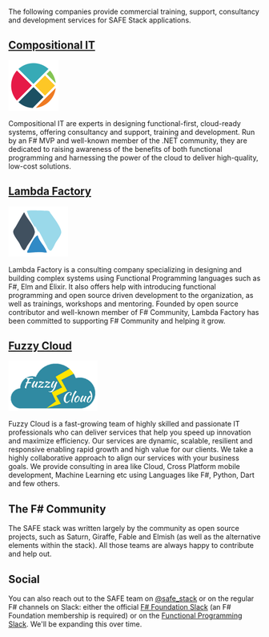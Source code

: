 The following companies provide commercial training, support, consultancy and development services for SAFE Stack applications.

## [Compositional IT](https://compositional-it.com/)
<img src="../img/cit.png" style="height: 100px;"/>

Compositional IT are experts in designing functional-first, cloud-ready systems, offering consultancy and support, training and development. Run by an F# MVP and well-known member of the .NET community, they are dedicated to raising awareness of the benefits of both functional programming and harnessing the power of the cloud to deliver high-quality, low-cost solutions.

## [Lambda Factory](http://lambdafactory.pl/)
<img src="../img/lambda.png" style="height: 100px;"/>

Lambda Factory is a consulting company specializing in designing and building complex systems using Functional Programming languages such as F#, Elm and Elixir. It also offers help with introducing functional programming and open source driven development to the organization, as well as trainings, workshops and mentoring. Founded by open source contributor and well-known member of F# Community, Lambda Factory has been committed to supporting F# Community and helping it grow.

## [Fuzzy Cloud](https://fuzzycloud.in/)
<img src="../img/fuzzycloud.png" style="height: 100px;"/>

Fuzzy Cloud is a fast-growing team of highly skilled and passionate IT professionals who can deliver services that help you speed up innovation and maximize efficiency. Our services are dynamic, scalable, resilient and responsive enabling rapid growth and high value for our clients. We take a highly collaborative approach to align our services with your business goals. We provide consulting in area like Cloud, Cross Platform mobile development, Machine Learning etc using Languages like F#, Python, Dart and few others.

## The F# Community
The SAFE stack was written largely by the community as open source projects, such as Saturn, Giraffe, Fable and Elmish (as well as the alternative elements within the stack). All those teams are always happy to contribute and help out.

## Social
You can also reach out to the SAFE team on [@safe_stack](https://twitter.com/safe_stack) or on the regular F# channels on Slack: either the official [F# Foundation Slack](https://fsharp.org/guides/slack/) (an F# Foundation membership is required) or on the [Functional Programming Slack](https://functionalprogramming.slack.com/messages/C045LHLTH/). We'll be expanding this over time.
